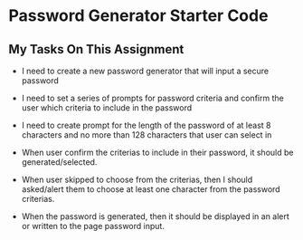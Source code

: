 # Password Generator Starter Code

## My Tasks On This Assignment
* I need to create a new password generator that will input a secure password

* I need to set a series of prompts for password criteria
and confirm the user which criteria to include in the password

* I need to create prompt for the length of the password
   of at least 8 characters and no more than 128 characters that user can select in

* When user confirm the criterias to include in their password, it should be generated/selected.

* When user skipped to choose from the criterias, then I should asked/alert them to choose at least one character from the password criterias.

* When the password is generated, then it should be displayed in an alert or written to the page password input.